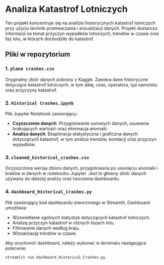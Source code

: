 # Analiza Katastrof Lotniczych

Ten projekt koncentruje się na analizie historycznych katastrof lotniczych przy użyciu technik przetwarzania i wizualizacji danych. Projekt dostarcza informacji na temat przyczyn wypadków lotniczych, trendów w czasie oraz faz lotu, w których dochodziło do katastrof.

## Pliki w repozytorium

### 1. `plane crashes.csv`
Oryginalny zbiór danych pobrany z Kaggle. Zawiera dane historyczne dotyczące katastrof lotniczych, w tym datę, czas, operatora, typ samolotu oraz przyczyny katastrof.

### 2. `Historical Crashes.ipynb`
Plik Jupyter Notebook zawierający:
- **Czyszczenie danych**: Przygotowanie surowych danych, usuwanie brakujących wartości oraz eliminacja anomalii.
- **Analiza danych**: Eksploracja statystyczna i graficzna danych dotyczących katastrof, w tym analiza trendów, korelacji oraz przyczyn wypadków.

### 3. `cleaned_historical_crashes.csv`
Oczyszczona wersja zbioru danych, przygotowana po usunięciu anomalii i braków w danych w notebooku Jupyter. Jest to główny zbiór danych używany do dalszej analizy oraz tworzenia dashboardu.

### 4. `dashboard_Historical_Crashes.py`
Plik zawierający kod dashboardu stworzonego w Streamlit. Dashboard umożliwia:
- Wyświetlanie ogólnych statystyk dotyczących katastrof lotniczych.
- Analizę przyczyn katastrof w różnych fazach lotu.
- Filtrowanie danych według kraju.
- Wizualizację trendów w czasie.

Aby uruchomić dashboard, należy wykonać w terminalu następujące polecenie:
```bash
streamlit run dashboard_Historical_Crashes.py
```
